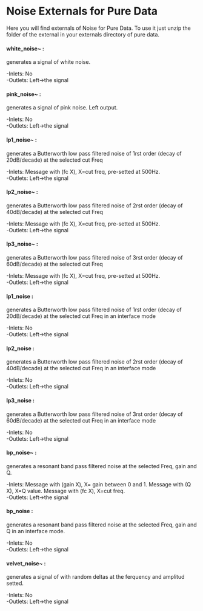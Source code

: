 
# Noise Externals for Pure Data


Here you will find externals of Noise for Pure Data. To use it just unzip the folder of the external in your externals directory of pure data.


#### white_noise~ : 
generates a signal of white noise. 


-Inlets: No   
-Outlets: Left->the signal


#### pink_noise~ : 
generates a signal of pink noise. Left output.


-Inlets: No   
-Outlets: Left->the signal


#### lp1_noise~ : 
generates a Butterworth low pass filtered noise of 1rst order (decay of 20dB/decade) at the selected cut Freq


-Inlets: Message with (fc X), X=cut freq, pre-setted at 500Hz.   
-Outlets: Left->the signal


#### lp2_noise~ : 
generates a Butterworth low pass filtered noise of 2rst order (decay of 40dB/decade) at the selected cut Freq


-Inlets: Message with (fc X), X=cut freq, pre-setted at 500Hz.   
-Outlets: Left->the signal


#### lp3_noise~ : 
generates a Butterworth low pass filtered noise of 3rst order (decay of 60dB/decade) at the selected cut Freq


-Inlets: Message with (fc X), X=cut freq, pre-setted at 500Hz.   
-Outlets: Left->the signal


#### lp1_noise : 
generates a Butterworth low pass filtered noise of 1rst order (decay of 20dB/decade) at the selected cut Freq in an interface mode


-Inlets: No   
-Outlets: Left->the signal


#### lp2_noise : 
generates a Butterworth low pass filtered noise of 2rst order (decay of 40dB/decade) at the selected cut Freq in an interface mode


-Inlets: No   
-Outlets: Left->the signal


#### lp3_noise : 
generates a Butterworth low pass filtered noise of 3rst order (decay of 60dB/decade) at the selected cut Freq in an interface mode


-Inlets: No   
-Outlets: Left->the signal


#### bp_noise~ : 
generates a resonant band pass filtered noise at the selected Freq, gain and Q.


-Inlets: Message with (gain X), X= gain between 0 and 1. Message with (Q X), X=Q value. Message with (fc X), X=cut freq.  
-Outlets: Left->the signal


#### bp_noise : 
generates a resonant band pass filtered noise at the selected Freq, gain and Q in an interface mode.


-Inlets: No   
-Outlets: Left->the signal


#### velvet_noise~ : 
generates a signal of with random deltas at the ferquency and amplitud setted.


-Inlets: No   
-Outlets: Left->the signal

